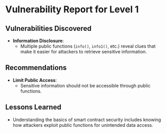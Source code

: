 # Vulnerability Report for Level 1

## Vulnerabilities Discovered
- **Information Disclosure**:
  - Multiple public functions (`info()`, `info1()`, etc.) reveal clues that make it easier for attackers to retrieve sensitive information.

## Recommendations
- **Limit Public Access**:
  - Sensitive information should not be accessible through public functions.

## Lessons Learned
- Understanding the basics of smart contract security includes knowing how attackers exploit public functions for unintended data access.
